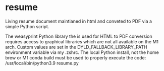# resume
Living resume document maintianed in html and conveted to PDF via a simple Python script.

The weasyprint Python library the is used for HTML to PDF conversion requires access to graphical libraries which are not all available on the M1 arch.  Custom values are set in the DYLD_FALLBACK_LIBRARY_PATH environment variable via my .zshrc.  The local Python install, not the home brew or M1 conda build must be used to properly execute the code: /usr/local/bin/python3.9 resume.py
